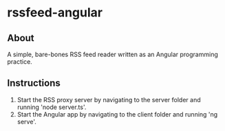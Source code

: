 # rssfeed-angular

## About
A simple, bare-bones RSS feed reader written as an Angular programming practice.

## Instructions
1. Start the RSS proxy server by navigating to the server folder and running 'node server.ts'.
1. Start the Angular app by navigating to the client folder and running 'ng serve'.
